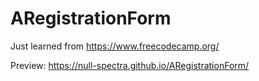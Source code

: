 # ARegistrationForm
Just learned from https://www.freecodecamp.org/

Preview: https://null-spectra.github.io/ARegistrationForm/